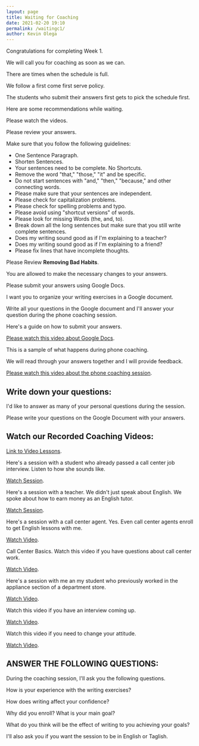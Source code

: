 ```yaml
--- 
layout: page
title: Waiting for Coaching
date: 2021-02-20 19:10
permalink: /waitingc1/ 
author: Kevin Olega 
--- 
```

Congratulations for completing Week 1.

We will call you for coaching as soon as we can.

There are times when the schedule is full.

We follow a first come first serve policy.

The students who submit their answers first gets to pick the schedule first.

Here are some recommendations while waiting.

Please watch the videos.

Please review your answers.

Make sure that you follow the following guidelines:

- One Sentence Paragraph.
- Shorten Sentences.
- Your sentences need to be complete. No Shortcuts.
- Remove the word "that," "those," "it" and be specific.
- Do not start sentences with "and," "then," "because," and other connecting words.
- Please make sure that your sentences are independent.
- Please check for capitalization problems.
- Please check for spelling problems and typo. 
- Please avoid using "shortcut versions" of words.
- Please look for missing Words (the, and, to).
- Break down all the long sentences but make sure that you still write complete sentences.
- Does my writing sound good as if I'm explaining to a teacher?
- Does my writing sound good as if I'm explaining to a friend?
- Please fix lines that have incomplete thoughts.

Please Review **Removing Bad Habits**.

You are allowed to make the necessary changes to your answers.

Please submit your answers using Google Docs.

I want you to organize your writing exercises in a Google document.

Write all your questions in the Google document and I'll answer your question during the phone coaching session. 

Here's a guide on how to submit your answers.

[Please watch this video about Google Docs](https://www.youtube.com/watch?v=1OSLCxKX11U).

This is a sample of what happens during phone coaching.

We will read through your answers together and I will provide feedback.

[Please watch this video about the phone coaching session](https://youtu.be/nwRH253pCAQs).

## Write down your questions:

I'd like to answer as many of your personal questions during the session.

Please write your questions on the Google Document with your answers.

## Watch our Recorded Coaching Videos:

[Link to Video Lessons](https://callcentertrainingtips.com/videos).

Here's a session with a student who already passed a call center job interview. Listen to how she sounds like.

[Watch Session](https://youtu.be/XogMVr4klo8).

Here's a session with a teacher. We didn't just speak about English. We spoke about how to earn money as an English tutor.

[Watch Session](https://youtu.be/GQ1LPql40pw).

Here's a session with a call center agent. Yes. Even call center agents enroll to get English lessons with me.

[Watch Video](https://youtu.be/g4CDUh3YoPw).

Call Center Basics. Watch this video if you have questions about call center work.

[Watch Video](https://youtu.be/w3uha9dioDw).

Here's a session with me an my student who previously worked in the appliance section of a department store.

[Watch Video](https://youtu.be/NgRN4O0YrdQ).

Watch this video if you have an interview coming up.

[Watch Video](https://youtu.be/EmeylfPCH-g).

Watch this video if you need to change your attitude.

[Watch Video](https://youtu.be/n3M1TCaaAjA).

## ANSWER THE FOLLOWING QUESTIONS:

During the coaching session, I'll ask you the following questions.

How is your experience with the writing exercises?

How does writing affect your confidence?

Why did you enroll? What is your main goal?

What do you think will be the effect of writing to you achieving your goals?

I'll also ask you if you want the session to be in English or Taglish.